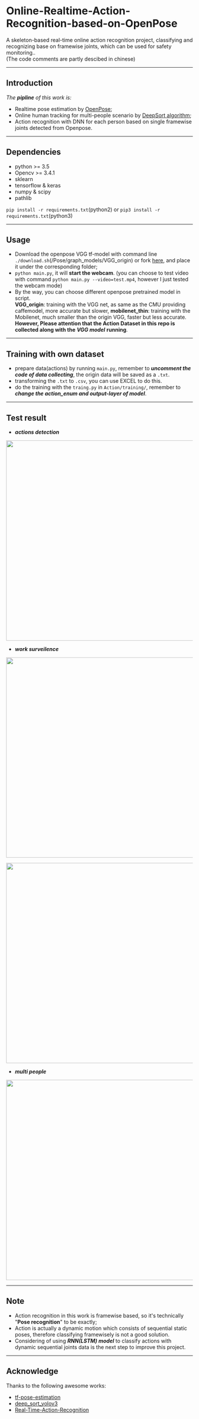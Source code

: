 # Online-Realtime-Action-Recognition-based-on-OpenPose
A skeleton-based real-time online action recognition project, classifying and recognizing base on framewise joints, which can be used for safety monitoring..   
(The code comments are partly descibed in chinese)


------
## Introduction
*The **pipline** of this work is:*   
 - Realtime pose estimation by [OpenPose](https://github.com/CMU-Perceptual-Computing-Lab/openpose);   
 - Online human tracking for multi-people scenario by [DeepSort algorithm](https://github.com/nwojke/deep_sortv);   
 - Action recognition with DNN for each person based on single framewise joints detected from Openpose.


------
## Dependencies
 - python >= 3.5
 - Opencv >= 3.4.1   
 - sklearn
 - tensorflow & keras
 - numpy & scipy 
 - pathlib
 
```pip install -r requirements.txt```(python2) or ```pip3 install -r requirements.txt```(python3)
 
------
## Usage
 - Download the openpose VGG tf-model with command line `./download.sh`(/Pose/graph_models/VGG_origin) or fork [here](https://pan.baidu.com/s/1XT8pHtNP1FQs3BPHgD5f-A#list/path=%2Fsharelink1864347102-902260820936546%2Fopenpose%2Fopenpose%20graph%20model%20coco&parentPath=%2Fsharelink1864347102-902260820936546), and place it under the corresponding folder; 
 - `python main.py`, it will **start the webcam**. 
 (you can choose to test video with command `python main.py --video=test.mp4`, however I just tested the webcam mode)   
 - By the way, you can choose different openpose pretrained model in script.    
 **VGG_origin**: training with the VGG net, as same as the CMU providing caffemodel, more accurate but slower, **mobilenet_thin**:  training with the Mobilenet, much smaller than the origin VGG, faster but less accurate.   
 **However, Please attention that the Action Dataset in this repo is collected along with the** ***VGG model*** **running**.


------
## Training with own dataset
 - prepare data(actions) by running `main.py`, remember to ***uncomment the code of data collecting***, the origin data will be saved as a `.txt`.
 - transforming the `.txt` to `.csv`, you can use EXCEL to do this.
 - do the training with the `traing.py` in `Action/training/`, remember to ***change the action_enum and output-layer of model***.
 
 
------
## Test result
 - ***actions detection***
<p align="center">
    <img src="https://github.com/LZQthePlane/Online-Realtime-Action-Recognition-based-on-OpenPose/blob/master/test_out/webcam_test_out.gif", width="540">
 
 - ***work surveilence***
<p align="center">
    <img src="https://github.com/LZQthePlane/Online-Realtime-Action-Recognition-based-on-OpenPose/blob/master/test_out/webcam_under_scene-1.gif", width="540">
<p align="center">
    <img src="https://github.com/LZQthePlane/Online-Realtime-Action-Recognition-based-on-OpenPose/blob/master/test_out/webcam_under_scene-2.gif", width="540">
 
  - ***multi people***
 <p align="center">
    <img src="https://github.com/LZQthePlane/Online-Realtime-Action-Recognition-based-on-OpenPose/blob/master/test_out/webcam_multi-people.gif", width="540">
 

-------
## Note
 - Action recognition in this work is framewise based, so it's technically "**Pose recognition**" to be exactly;   
 - Action is actually a dynamic motion which consists of sequential static poses, therefore classifying framewisely is not a good solution.
 - Considering of using ***RNN(LSTM) model*** to classify actions with dynamic sequential joints data is the next step to improve this project.


------
## Acknowledge
Thanks to the following awesome works:    
 - [tf-pose-estimation](https://github.com/ildoonet/tf-pose-estimation)   
 - [deep_sort_yolov3](https://github.com/Qidian213/deep_sort_yolov3)    
 - [Real-Time-Action-Recognition](https://github.com/TianzhongSong/Real-Time-Action-Recognition)
